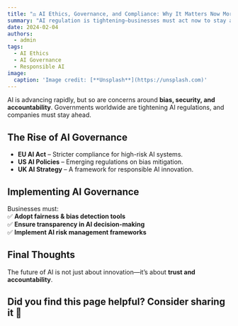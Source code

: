 ```yaml
---
title: "⚖️ AI Ethics, Governance, and Compliance: Why It Matters Now More Than Ever"
summary: "AI regulation is tightening—businesses must act now to stay ahead."
date: 2024-02-04
authors:
  - admin
tags:
  - AI Ethics
  - AI Governance
  - Responsible AI
image:
  caption: 'Image credit: [**Unsplash**](https://unsplash.com)'
---
```


AI is advancing rapidly, but so are concerns around **bias, security, and accountability**. Governments worldwide are tightening AI regulations, and companies must stay ahead.  

## The Rise of AI Governance  

- **EU AI Act** – Stricter compliance for high-risk AI systems.  
- **US AI Policies** – Emerging regulations on bias mitigation.  
- **UK AI Strategy** – A framework for responsible AI innovation.  

## Implementing AI Governance  

Businesses must:  
✅ **Adopt fairness & bias detection tools**  
✅ **Ensure transparency in AI decision-making**  
✅ **Implement AI risk management frameworks**  

## Final Thoughts  

The future of AI is not just about innovation—it’s about **trust and accountability**.  

## Did you find this page helpful? Consider sharing it 🙌  
